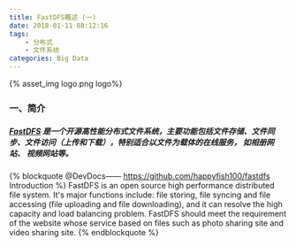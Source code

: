```yaml
---
title: FastDFS概述 (一)
date: 2018-01-11 08:12:16
tags:
	- 分布式
	- 文件系统
categories: Big Data
---
```

{% asset_img  logo.png logo%}
### 一、简介
##### *[FastDFS](https://github.com/happyfish100/fastdfs)* 是一个开源高性能分布式文件系统，主要功能包括文件存储、文件同步、文件访问（上传和下载），特别适合以文件为载体的在线服务， 如相册网站、 视频网站等。

{% blockquote @DevDocs—— https://github.com/happyfish100/fastdfs Introduction %}
FastDFS is an open source high performance distributed file system. It's major functions include: file storing, file syncing and file accessing (file uploading and file downloading), and it can resolve the high capacity and load balancing problem. FastDFS should meet the requirement of the website whose service based on files such as photo sharing site and video sharing site.
{% endblockquote %}
<!-- more -->
